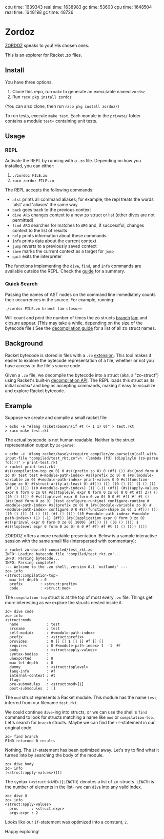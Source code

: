 cpu time: 1639343 real time: 1638983 gc time: 53603
cpu time: 1648504 real time: 1648198 gc time: 48726

Zordoz
======

[ZORDOZ](https://www.youtube.com/watch?v=kbGVIdA3dx0) speaks to you! His chosen ones.


This is an explorer for Racket .zo files.

Install
-------

You have three options.

1. Clone this repo, run `make` to generate an executable named `zordoz`
2. Run `raco pkg install zordoz`

(You can also clone, then run `raco pkg install zordoz/`)

To run tests, execute `make test`.
Each module in the `private/` folder contains a module `test+` containing unit tests.

Usage
-----

### REPL

Activate the REPL by running with a `.zo` file.
Depending on how you installed, you can either:

1. `./zordoz FILE.zo`
2. `raco zordoz FILE.zo`

The REPL accepts the following commands:

- `alst` prints all command aliases; for example, the repl treats the words 'alst' and 'aliases' the same way
- `back` goes back to the previous context
- `dive ARG` changes context to a new zo struct or list (other dives are not permitted)
- `find ARG` searches for matches to `ARG` and, if successful, changes context to the list of results
- `help` prints information about these commands
- `info` prints data about the current context
- `jump` reverts to a previously saved context
- `save` marks the current context as a target for `jump`
- `quit` exits the interpreter

The functions implementing the `dive`, `find`, and `info` commands are available outside the REPL.
Check the [guide](http://bennn.github.io/zordoz) for a summary.

### Quick Search

Passing the names of AST nodes on the command line immediately counts their occurrences in the source.
For example, running:

```
./zordoz FILE.zo branch lam closure
```

Will count and print the number of times the zo structs [branch](http://docs.racket-lang.org/raco/decompile.html#%28def._%28%28lib._compiler%2Fzo-structs..rkt%29._branch%29%29) [lam](http://docs.racket-lang.org/raco/decompile.html#%28def._%28%28lib._compiler%2Fzo-structs..rkt%29._lam%29%29) and [closure](http://docs.racket-lang.org/raco/decompile.html#%28def._%28%28lib._compiler%2Fzo-structs..rkt%29._closure%29%29) appear.
(This may take a while, depending on the size of the bytecode file.)
See the [decompilation guide](http://docs.racket-lang.org/raco/decompile.html#%28mod-path._compiler%2Fzo-structs%29) for a list of all zo struct names.

Background
----------

Racket bytecode is stored in files with a `.zo` [extension](http://docs.racket-lang.org/raco/make.html).
This tool makes it easier to explore the bytecode representation of a file, whether or not you have access to the file's source code.

Given a `.zo` file, we decompile the bytecode into a struct (aka, a "zo-struct") using Racket's built-in [decompilation API](http://docs.racket-lang.org/raco/decompile.html).
The REPL loads this struct as its initial _context_ and begins accepting commands, making it easy to visualize and explore Racket bytecode.

Example
-------

Suppose we create and compile a small racket file:
```
> echo -e "#lang racket/base\n(if #t (+ 1 1) 0)" > test.rkt
> raco make test.rkt
```

The actual bytecode is not human readable.
Neither is the struct representation output by `zo-parse`:
```
> echo -e '#lang racket/base\n(require compiler/zo-parse)\n(call-with-input-file "compiled/test_rkt.zo"\n  (lambda (fd) (displayln (zo-parse fd))))' > print-test.rkt
> racket print-test.rkt
#s((compilation-top zo 0) 0 #s((prefix zo 0) 0 (#f) ()) #s((mod form 0 zo 0) test test #<module-path-index> #s((prefix zo 0) 0 (#s((module-variable zo 0) #<module-path-index> print-values 0 0 #s((function-shape zo 0) #(struct:arity-at-least 0) #f))) ()) ((0 () ()) (1 () ()) (#f () ())) ((0 #<module-path-index>) (1) (-1) (#f)) (#s((apply-values expr 0 form 0 zo 0) #s((toplevel expr 0 form 0 zo 0) 0 0 #t #t) 2)) () ((0 () ())) 0 #s((toplevel expr 0 form 0 zo 0) 0 0 #f #f) #f #t () (#s((mod form 0 zo 0) (test configure-runtime) configure-runtime #<module-path-index> #s((prefix zo 0) 0 (#s((module-variable zo 0) #<module-path-index> configure 0 0 #s((function-shape zo 0) 1 #f))) ()) ((0 () ()) (1 () ()) (#f () ())) ((0 #<module-path-index> #<module-path-index>) (1) (-1) (#f)) (#s((application expr 0 form 0 zo 0) #s((primval expr 0 form 0 zo 0) 1000) (#t))) () ((0 () ())) 1 #s((toplevel expr 0 form 0 zo 0) 0 0 #f #f) #f #t () () ())) ()))
```

ZORDOZ offers a more readable presentation.
Below is a sample interactive session with the same small file (interspersed with commentary):

```
> racket zordoz.rkt compiled/test_rkt.zo 
INFO: Loading bytecode file 'compiled/test_rkt.zo'...
INFO: Parsing bytecode...
INFO: Parsing complete!
--- Welcome to the .zo shell, version 0.1 'outlands' ---
zo> info
<struct:compilation-top>
  max-let-depth : 0
  prefix        : <struct:prefix>
  code          : <struct:mod>
```

The `compilation-top` struct is at the top of most every `.zo` file.
Things get more interesting as we explore the structs nested inside it.

```
zo> dive code
zo> info
<struct:mod>
  name             : test
  srcname          : test
  self-modidx      : #<module-path-index>
  prefix           : <struct:prefix>
  provides         : 0 [] [] 1 [] [] #f [] []
  requires         : 0 #<module-path-index> 1  -1  #f 
  body             : <struct:apply-values>
  syntax-bodies    : 
  unexported       : 0  
  max-let-depth    : 0
  dummy            : <struct:toplevel>
  lang-info        : #f
  internal-context : #t
  flags            : 
  pre-submodules   : <struct:mod>[1]
  post-submodules  : []
```

The `mod` struct represents a Racket module.
This module has the name `test`; inferred from our filename `test.rkt`.

We could continue `dive`-ing into structs, or we can use the shell's `find` command to look for structs matching a name like `mod` or `compilation-top`.
Let's search for `branch` structs.
Maybe we can find the `if`-statement in our original code.

```
zo> find branch
FIND returned 0 results
```

Nothing.
The `if`-statement has been optimized away.
Let's try to find what it turned into by searching the body of the module.

```
zo> dive body
zo> info
(<struct:apply-values>)[1]
```

The syntax `(<struct:NAME>)[LENGTH]` denotes a list of zo-structs.
`LENGTH` is the number of elements in the list--we can `dive` into any valid index.

```
zo> dive 0
zo> info
<struct:apply-values>
  proc      : <struct:expr>
  args-expr : 2
```

Looks like our `if`-statement was optimized into a constant, `2`.

Happy exploring!
